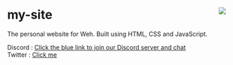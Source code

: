 # my-site <img align="right" src="https://avatars.githubusercontent.com/u/87272164?v=4">

The personal website for Weh. Built using HTML, CSS and JavaScript.

Discord : [Click the blue link to join our Discord server and chat](https://discord.gg/qsG7PSB7Wg)
<br/>
Twitter : [Click me](https://twitter.com/wehwastaken)
